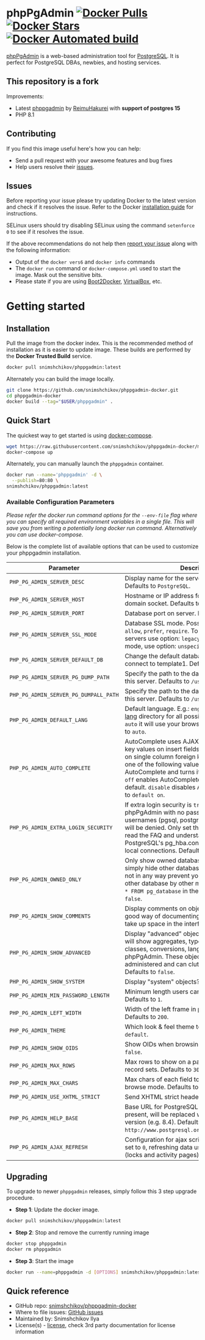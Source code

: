 # phpPgAdmin [![Docker Pulls](https://img.shields.io/docker/pulls/snimshchikov/phppgadmin.svg?style=flat)](https://hub.docker.com/r/snimshchikov/phppgadmin/) [![Docker Stars](https://img.shields.io/docker/stars/snimshchikov/phppgadmin.svg?style=flat)](https://hub.docker.com/r/snimshchikov/phppgadmin/) [![Docker Automated build](https://img.shields.io/docker/automated/snimshchikov/phppgadmin.svg?style=flat)](https://hub.docker.com/r/snimshchikov/phppgadmin/)
[phpPgAdmin](https://github.com/phppgadmin/phppgadmin) is a web-based administration tool for [PostgreSQL](https://www.postgresql.org). It is perfect for PostgreSQL DBAs, newbies, and hosting services.

## This repository is a fork 
Improvements:
* Latest [phppgadmin](https://github.com/phpPgAdmin2/phpPgAdmin) by [ReimuHakurei](https://github.com/ReimuHakurei) with **support of postgres 15**
* PHP 8.1

## Contributing

If you find this image useful here's how you can help:

- Send a pull request with your awesome features and bug fixes
- Help users resolve their [issues](../../issues?q=is%3Aopen+is%3Aissue).

## Issues

Before reporting your issue please try updating Docker to the latest version and check if it resolves the issue. Refer to the Docker [installation guide](https://docs.docker.com/installation) for instructions.

SELinux users should try disabling SELinux using the command `setenforce 0` to see if it resolves the issue.

If the above recommendations do not help then [report your issue](../../issues/new) along with the following information:

- Output of the `docker vers6` and `docker info` commands
- The `docker run` command or `docker-compose.yml` used to start the image. Mask out the sensitive bits.
- Please state if you are using [Boot2Docker](http://www.boot2docker.io), [VirtualBox](https://www.virtualbox.org), etc.

# Getting started

## Installation

Pull the image from the docker index. This is the recommended method of installation as it is easier to update image. These builds are performed by the **Docker Trusted Build** service.

```bash
docker pull snimshchikov/phppgadmin:latest
```

Alternately you can build the image locally.

```bash
git clone https://github.com/snimshchikov/phppgadmin-docker.git
cd phppgadmin-docker
docker build --tag="$USER/phppgadmin" .
```


## Quick Start

The quickest way to get started is using [docker-compose](https://docs.docker.com/compose/).

```bash
wget https://raw.githubusercontent.com/snimshchikov/phppgadmin-docker/master/docker-compose.yml
docker-compose up
```

Alternately, you can manually launch the `phppgadmin` container.

```bash
docker run --name='phppgadmin' -d \
  --publish=80:80 \
snimshchikov/phppgadmin:latest
```


### Available Configuration Parameters

*Please refer the docker run command options for the `--env-file` flag where you can specify all required environment variables in a single file. This will save you from writing a potentially long docker run command. Alternatively you can use docker-compose.*

Below is the complete list of available options that can be used to customize your phppgadmin installation.

| Parameter | Description |
|-----------|-------------|
| `PHP_PG_ADMIN_SERVER_DESC` | Display name for the server on the login screen. Defaults to `PostgreSQL`. |
| `PHP_PG_ADMIN_SERVER_HOST` | Hostname or IP address for server.  Use '' for UNIX domain socket. Defaults to ``. |
| `PHP_PG_ADMIN_SERVER_PORT` | Database port on server. Defaults to `5432`. |
| `PHP_PG_ADMIN_SERVER_SSL_MODE` | Database SSL mode. Possible options: `disable`, `allow`, `prefer`, `require`. To require SSL on older servers use option: `legacy`. To ignore the SSL mode, use option: `unspecified`. Defaults to `allow` |
| `PHP_PG_ADMIN_SERVER_DEFAULT_DB` | Change the default database only if you cannot connect to template1. Defaults to `template1`. |
| `PHP_PG_ADMIN_SERVER_PG_DUMP_PATH` | Specify the path to the database dump utilities for this server. Defaults to `/usr/bin/pg_dump`. |
| `PHP_PG_ADMIN_SERVER_PG_DUMPALL_PATH` | Specify the path to the database dump utilities for this server. Defaults to `/usr/bin/pg_dumpall`. |
| `PHP_PG_ADMIN_DEFAULT_LANG` | Default language. E.g.: `english`, `polish`, etc.  See [lang](https://github.com/phppgadmin/phppgadmin/tree/master/lang) directory for all possibilities. If you specify `auto` it will use your browser preference. Defaults to `auto`. |
| `PHP_PG_ADMIN_AUTO_COMPLETE` | AutoComplete uses AJAX interaction to list foreign key values on insert fields. It currently only works on single column foreign keys. You can choose one of the following values: `default on` enables AutoComplete and turns it on by default. `default off` enables AutoComplete but turns it off by default. `disable` disables AutoComplete. Defaults to `default on`. |
| `PHP_PG_ADMIN_EXTRA_LOGIN_SECURITY` | If extra login security is `true`, then logins via phpPgAdmin with no password or certain usernames (pgsql, postgres, root, administrator) will be denied. Only set this false once you have read the FAQ and understand how to change PostgreSQL's pg_hba.conf to enable passworded local connections. Defaults to `true`. |
| `PHP_PG_ADMIN_OWNED_ONLY` | Only show owned databases? Note: This will simply hide other databases in the list - this does not in any way prevent your users from seeing other database by other means. (e.g. Run ```SELECT * FROM pg_database``` in the SQL area.). Defaults to `false`. |
| `PHP_PG_ADMIN_SHOW_COMMENTS` | Display comments on objects? Comments are a good way of documenting a database, but they do take up space in the interface. Defaults to `true`. |
| `PHP_PG_ADMIN_SHOW_ADVANCED` | Display "advanced" objects? Setting this to true will show aggregates, types, operators, operator classes, conversions, languages and casts in phpPgAdmin. These objects are rarely administered and can clutter the interface. Defaults to `false`. |
| `PHP_PG_ADMIN_SHOW_SYSTEM` | Display "system" objects? Defaults to `false`. |
| `PHP_PG_ADMIN_MIN_PASSWORD_LENGTH` | Minimum length users can set their password to. Defaults to `1`. |
| `PHP_PG_ADMIN_LEFT_WIDTH` | Width of the left frame in pixels (object browser). Defaults to `200`. |
| `PHP_PG_ADMIN_THEME` | Which look & feel theme to use. Defaults to `default`. |
| `PHP_PG_ADMIN_SHOW_OIDS` | Show OIDs when browsing tables? Defaults to `false`. |
| `PHP_PG_ADMIN_MAX_ROWS` | Max rows to show on a page when browsing record sets. Defaults to `30`. |
| `PHP_PG_ADMIN_MAX_CHARS` | Max chars of each field to display by default in browse mode. Defaults to `50`. |
| `PHP_PG_ADMIN_USE_XHTML_STRICT` | Send XHTML strict headers? Defaults to `false`. |
| `PHP_PG_ADMIN_HELP_BASE` | Base URL for PostgreSQL documentation. '%s', if present, will be replaced with the PostgreSQL version (e.g. 8.4). Defaults to `http://www.postgresql.org/docs/%s/interactive/`. |
| `PHP_PG_ADMIN_AJAX_REFRESH` | Configuration for ajax scripts. Time in seconds. If set to `0`, refreshing data using ajax will be disabled (locks and activity pages). Defaults to `3`. |


## Upgrading

To upgrade to newer `phppgadmin` releases, simply follow this 3 step upgrade procedure.

- **Step 1**: Update the docker image.

```bash
docker pull snimshchikov/phppgadmin:latest
```

- **Step 2**: Stop and remove the currently running image

```bash
docker stop phppgadmin
docker rm phppgadmin
```

- **Step 3**: Start the image

```bash
docker run --name=phppgadmin -d [OPTIONS] snimshchikov/phppgadmin:latest
```

## Quick reference
* GitHub repo: [snimshchikov/phppgadmin-docker](https://github.com/snimshchikov/phppgadmin-docker)
* Where to file issues: [GitHub issues](https://github.com/snimshchikov/phppgadmin-docker/issues)
* Maintained by: Snimshchikov Ilya
* License(s) - [license](https://github.com/dockage/phppgadmin/blob/main/LICENSE), check 3rd party documentation for license information
